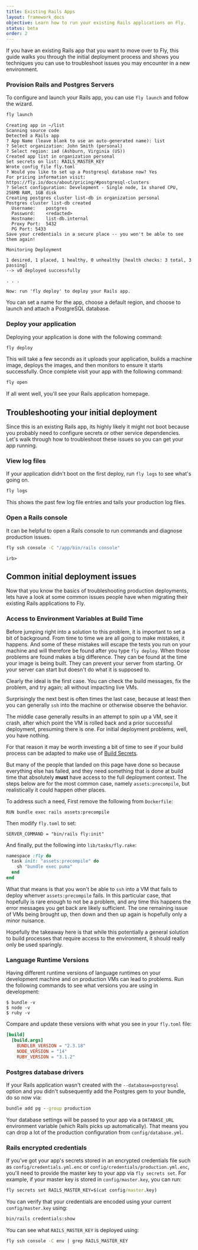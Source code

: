 ```yaml
---
title: Existing Rails Apps
layout: framework_docs
objective: Learn how to run your existing Rails applications on Fly.
status: beta
order: 2
---
```


If you have an existing Rails app that you want to move over to Fly, this guide walks you through the initial deployment process and shows you techniques you can use to troubleshoot issues you may encounter in a new environment.

### Provision Rails and Postgres Servers

To configure and launch your Rails app, you can use `fly launch` and follow the wizard.

```cmd
fly launch
```
```output
Creating app in ~/list
Scanning source code
Detected a Rails app
? App Name (leave blank to use an auto-generated name): list
? Select organization: John Smith (personal)
? Select region: iad (Ashburn, Virginia (US))
Created app list in organization personal
Set secrets on list: RAILS_MASTER_KEY
Wrote config file fly.toml
? Would you like to set up a Postgresql database now? Yes
For pricing information visit: https://fly.io/docs/about/pricing/#postgresql-clusters
? Select configuration: Development - Single node, 1x shared CPU, 256MB RAM, 1GB disk
Creating postgres cluster list-db in organization personal
Postgres cluster list-db created
  Username:    postgres
  Password:    <redacted>
  Hostname:    list-db.internal
  Proxy Port:  5432
  PG Port: 5433
Save your credentials in a secure place -- you won't be able to see them again!

Monitoring Deployment

1 desired, 1 placed, 1 healthy, 0 unhealthy [health checks: 3 total, 3 passing]
--> v0 deployed successfully

. . .

Now: run 'fly deploy' to deploy your Rails app.
```

You can set a name for the app, choose a default region, and choose to launch and attach a PostgreSQL database.

### Deploy your application

Deploying your application is done with the following command:

```cmd
fly deploy
```

This will take a few seconds as it uploads your application, builds a machine image,
deploys the images, and then monitors to ensure it starts successfully. Once complete
visit your app with the following command:

```cmd
fly open
```

If all went well, you'll see your Rails application homepage.

## Troubleshooting your initial deployment

Since this is an existing Rails app, its highly likely it might not boot because you probably need to configure secrets or other service dependencies. Let's walk through how to troubleshoot these issues so you can get your app running.

### View log files

If your application didn't boot on the first deploy, run `fly logs` to see what's going on.

```cmd
fly logs
```

This shows the past few log file entries and tails your production log files.

### Open a Rails console

It can be helpful to open a Rails console to run commands and diagnose production issues.

```cmd
fly ssh console -C "/app/bin/rails console"
```
```output
irb>
```

## Common initial deployment issues

Now that you know the basics of troubleshooting production deployments, lets have a look at some common issues people have when migrating their existing Rails applications to Fly.

### Access to Environment Variables at Build Time

Before jumping right into a solution to this problem, it is important to
set a bit of background.  From time to time we are all going to make
mistakes, it happens.  And some of these mistakes will escape the tests you run
on your machine and will therefore be found after you type `fly deploy`.  When
those problems are found makes a big difference.  They can be found at the time
your image is being built.  They can prevent your server from starting.  Or
your server can start but doesn't do what it is supposed to.

Clearly the ideal is the first case.  You can check the build messages,
fix the problem, and try again; all without impacting live VMs.

Surprisingly the next best is often times the last case, because at least
then you can generally `ssh` into the machine or otherwise observe the
behavior.

The middle case generally results in an attempt to spin up a VM, see it
crash, after which point the VM is rolled back and a prior successful
deployment, presuming there is one.  For initial deployment problems, well, you
have nothing.

For that reason it may be worth investing a bit of time to see if
your build process can be adapted to make use of
[Build Secrets](../../reference/build-secrets/).

But many of the people that landed on this page have done so because everything
else has failed, and they need something that is done at build time that
absolutely **must** have access to the full deployment context.  The steps
below are for the most common case, namely `assets:precompile`, but
realistically it could happen other places.

To address such a need, First remove the following from `Dockerfile`:

```
RUN bundle exec rails assets:precompile
```

Then modify `fly.toml` to set:

```
SERVER_COMMAND = "bin/rails fly:init"
```

And finally, put the following into `lib/tasks/fly.rake`:

```ruby
namespace :fly do
  task init: "assets:precompile" do
    sh "bundle exec puma"
  end
end
```

What that means is that you won't be able to `ssh` into a VM that fails
to deploy whenver `assets:precompile` fails.  In this particular case,
that hopefully is rare enough to not be a problem, and any time this
happens the error messages you get back are likely sufficient.  The
one remaining issue of VMs being brought up, then down and then up again
is hopefully only a minor nuisance.

Hopefully the takeaway here is that while this potentially a general
solution to build processes that require access to the environment, it
should really only be used sparingly.


### Language Runtime Versions

Having different runtime versions of language runtimes on your development
machine and on production VMs can lead to problems.  Run the following
commands to see what versions you are using in development:

```shell
$ bundle -v
$ node -v
$ ruby -v
```

Compare and update these versions with what you see in your `fly.toml` file:

```toml
[build]  
  [build.args]
    BUNDLER_VERSION = "2.3.18"
    NODE_VERSION = "14" 
    RUBY_VERSION = "3.1.2"
```

### Postgres database drivers

If your Rails application wasn't created with the `--database=postgresql` option
and you didn't subsequently add the Postgres gem to your bundle, do so now
via:

```cmd
bundle add pg --group production
```

Your database settings will be passed to your app via a `DATABASE_URL` environment
variable (which Rails picks up automatically). That means you can drop a lot of the production configuration from `config/database.yml`.

### Rails encrypted credentials

If you've got your app's secrets stored in an encrypted credentials file such as `config/credentials.yml.enc`
or `config/credentials/production.yml.enc`, you'll need to provide the master key to your app via
`fly secrets set`. For example, if your master key is stored in `config/master.key`, you can run:

```cmd
fly secrets set RAILS_MASTER_KEY=$(cat config/master.key)
```

You can verify that your credentials are encoded using your current `config/master.key` using:

```cmd
bin/rails credentials:show
```

You can see what `RAILS_MASTER_KEY` is deployed using:

```cmd
fly ssh console -C env | grep RAILS_MASTER_KEY
```


